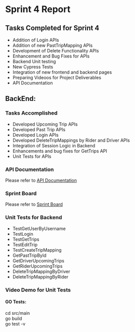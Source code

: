 # Sprint 4 Report  
## Tasks Completed for Sprint 4
- Addition of Login APIs
- Addition of new PastTripMapping APIs
- Development of Delete Functionality APIs
- Enhancement and Bug Fixes for APIs
- Backend Unit testing
- New Cypress Tests
- Integration of new frontend and backend pages
- Preparing Videoos for Project Deliverables
- API Documentation

## BackEnd:
### Tasks Accomplished
- Developed Upcoming Trip APIs
- Developed Past Trip APIs
- Developed Login APIs
- Developed DeleteTripMappings by Rider and Driver APIs
- Integration of Session Logic in Backend
- Enhancements and bug fixes for GetTrips API
- Unit Tests for APIs


### API Documentation 
Please refer to [API Documentation](https://github.com/ssaditya/Ecommute-SE_Project/blob/main/API%20Documentation.md)

### Sprint Board 
Please refer to [Sprint Board](https://github.com/ssaditya/Ecommute-SE_Project/projects/5)

### Unit Tests for Backend
- TestGetUserByUsername 
- TestLogin
- TestGetTrips
- TestEditTrip
- TestCreateTripMapping
- GetPastTripById
- GetDriverUpcomingTrips
- GetRiderUpcomingTrips
- DeleteTripMappingByDriver
- DeleteTripMappingByRider
 
### Video Demo for Unit Tests


#### GO Tests:
cd src/main  
go build  
go test -v 

